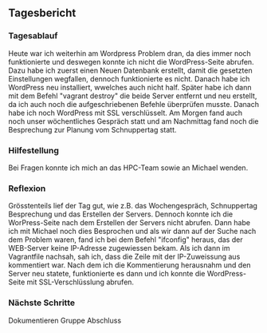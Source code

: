 ## Tagesbericht 


### Tagesablauf
Heute war ich weiterhin am Wordpress Problem dran, da dies immer noch funktionierte und deswegen konnte ich nicht die WordPress-Seite abrufen. Dazu habe ich zuerst einen Neuen Datenbank erstellt, damit die gesetzten Einstellungen wegfallen, dennoch funktionierte es nicht. Danach habe ich WordPress neu installiert, wwelches auch nicht half. Später habe ich dann mit dem Befehl "vagrant destroy" die beide Server entfernt und neu erstellt, da ich auch noch die aufgeschriebenen Befehle überprüfen musste. Danach habe ich noch WordPress mit SSL verschlüsselt. Am Morgen fand auch noch unser wöchentliches Gespräch statt und am Nachmittag fand noch die Besprechung zur Planung vom Schnuppertag statt.

### Hilfestellung
Bei Fragen konnte ich mich an das HPC-Team sowie an Michael wenden.

### Reflexion
Grösstenteils lief der Tag gut, wie z.B. das Wochengespräch, Schnuppertag Besprechung und das Erstellen der Servers. Dennoch konnte ich die WorPress-Seite nach dem Erstellen der Servers nicht abrufen. Dann habe ich mit Michael noch dies Besprochen und als wir dann auf der Suche nach dem Problem waren, fand ich bei dem Befehl "ifconfig" heraus, das der WEB-Server keine IP-Adresse zugewiessen bekam. Als ich dann im Vagrantfile nachsah, sah ich, dass die Zeile mit der IP-Zuweissung aus kommentiert war. Nach dem ich die Kommentierung herausnahm und den Server neu statete, funktionierte es dann und ich konnte die WordPress-Seite mit SSL-Verschlüsslung abrufen.

### Nächste Schritte 
Dokumentieren
Gruppe Abschluss

